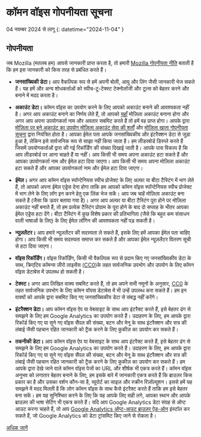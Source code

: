 # कॉमन वॉइस गोपनीयता सूचना 

04 नवम्बर 2024 से लागू {: datetime="2024-11-04" }

## गोपनीयता

जब Mozilla (मतलब हम) आपसे जानकारी प्राप्त करता है, तो हमारी [Mozilla गोपनीयता नीति](https://www.mozilla.org/privacy) बताती है कि हम इस जानकारी को किस तरह से प्रबंधित करते हैं।

* **जनसांख्यिकी डेटा।** आप वैकल्पिक रूप से हमें अपनी बोली, आयु और लिंग जैसी जानकारी भेज सकते हैं। यह हमें और अन्य शोधकर्ताओं को स्पीच-टू-टेक्स्ट टेक्नोलॉजी और टूल्स को बेहतर करने और बनाने में मदद करता है।

* **अकाउंट डेटा।** कॉमन वॉइस का उपयोग करने के लिए आपको अकाउंट बनाने की आवश्यकता नहीं है। अगर आप अकाउंट बनाने का निर्णय लेते हैं, तो आपको [यहाँ](https://commonvoice.mozilla.org/mozaws.net/signin) मोज़िला अकाउंट बनाना होगा और अगर आप अपना उपयोगकर्ता नाम और अवतार सबमिट करते हैं तो हमें वह प्राप्त होगा। आपके द्वारा [मोज़िला पर बने अकाउंट का उपयोग मोज़िला अकाउंट सेवा की शर्तों](https://www.mozilla.org/about/legal/terms/services/) और [मोज़िला खाता गोपनीयता सूचना](https://www.mozilla.org/privacy/mozilla-accounts/) द्वारा नियंत्रित होता है। आपका ईमेल पता आपके जनसांख्यिकीय और इंटरैक्शन डेटा से जुड़ा हुआ है, लेकिन इसे सार्वजनिक रूप से साझा नहीं किया जाता है। हम लीडरबोर्ड डिस्प्ले करते हैं जिसमें उपयोगकर्ताओं द्वारा की गई रिकॉर्डिंग की संख्या दिखाई जाती है। आपके पास विकल्प है कि आप लीडरबोर्ड पर आना चाहते हैं या नहीं। आप किसी भी समय अपना अकाउंट हटा सकते हैं और आपका उपयोगकर्ता नाम और ईमेल हटा दिया जाएगा। आप किसी भी समय अपना मोज़िला अकाउंट हटा सकते हैं और आपका उपयोगकर्ता नाम और ईमेल हटा दिया जाएगा।

* **ईमेल।** अगर आप कॉमन वॉइस स्पॉन्टेनियस स्पीच प्रोजेक्ट के लिए अल्फा या बीटा टैस्टिंग में भाग लेते हैं, तो आपको अपना ईमेल एड्रेस देना होगा ताकि हम आपको कॉमन वॉइस स्पॉन्टेनियस स्पीच प्रोजेक्ट में भाग लेने के लिए लॉग इन करने हेतु एक लिंक भेज सकें। आप जब चाहें मोज़िला अकाउंट बना सकते हैं (जैसा कि ऊपर बताया गया है)। अगर आप अल्फा या बीटा टैस्टिंग पूरा होने पर मोज़िला अकाउंट नहीं बनाते हैं, तो हम प्रत्येक टैस्टिंग प्रोग्राम के पूरा होने के बाद दो सप्ताह के भीतर आपका ईमेल एड्रेस हटा देंगे। बीटा टैस्टिंग में कुछ विशेष प्रकार की प्रतिभागिता (जैसे कि बहुत कम संसाधन वाली भाषाओं के लिए) के लिए ईमेल लॉगिन की आवश्यकता नहीं पड़ सकती है।

* **न्यूज़लैटर।** आप हमारे न्यूज़लैटर की सदस्यता ले सकते हैं, इसके लिए हमें आपका ईमेल पता चाहिए होगा। आप किसी भी समय सदस्यता समाप्त कर सकते हैं और आपका ईमेल न्यूज़लैटर वितरण सूची से हटा दिया जाएगा।

* **वॉइस रिकॉर्डिंग।** वॉइस रिकॉर्डिंग, किसी भी वैकल्पिक रूप से प्रदान किए गए जनसांख्यिकीय डेटा के साथ, क्रिएटिव कॉमन्स ज़ीरो लाइसेंस ([CC0](https://creativecommons.org/publicdomain/zero/1.0/))के तहत सार्वजनिक उपभोग और उपयोग के लिए कॉमन वॉइस डेटाबेस में उपलब्ध हो सकती है।

* **टेक्स्ट।** अगर आप लिखित वाक्य सबमिट करते हैं, तो हम अपने सभी नमूनों के अनुसार, [CC0](https://creativecommons.org/publicdomain/zero/1.0/) के तहत सार्वजनिक उपभोग के लिए कॉमन वॉयस डेटाबेस में भी उन्हें उपलब्ध करा सकते हैं। हम इन वाक्यों को आपके द्वारा सबमिट किए गए जनसांख्यिकीय डेटा से संबद्ध नहीं करेंगे।

* **इंटरैक्शन डेटा।** आप कॉमन वॉइस ऐप या वेबसाइट के साथ आप इंटरैक्ट करते हैं, इसे बेहतर ढंग से समझने के लिए हम Google Analytics का उपयोग करते हैं। उदाहरण के लिए, हम आपके द्वारा रिकॉर्ड किए गए या सुने गए वॉइस सैंपल की संख्या, बटन और मेनू के साथ इंटरैक्शन और सत्र की लंबाई जैसी पहचान रहित जानकारी को ट्रैक करने के लिए कुकीज़ का उपयोग कर सकते हैं।

* **तकनीकी डेटा।** आप कॉमन वॉइस ऐप या वेबसाइट के साथ आप इंटरैक्ट करते हैं, इसे बेहतर ढंग से समझने के लिए हम Google Analytics का उपयोग करते हैं। उदाहरण के लिए, हम आपके द्वारा रिकॉर्ड किए गए या सुने गए वॉइस सैंपल की संख्या, बटन और मेनू के साथ इंटरैक्शन और सत्र की लंबाई जैसी पहचान रहित जानकारी को ट्रैक करने के लिए कुकीज़ का उपयोग कर सकते हैं। हम आपके द्वारा देखे जाने वाले कॉमन वॉइस पेजों का URL और शीर्षक भी एकत्र करते हैं। कॉमन वॉइस अनुभव को लगातार बेहतर बनाने के लिए, हम इसके बारे में जानकारी एकत्र करते हैं कि ब्राउज़र किस प्रकार का है और उसका वर्शन कौन-सा है, व्यूपोर्ट का साइज़ और स्क्रीन रिज़ॉल्यूशन। इससे हमें यह समझने में मदद मिलती है कि लोग कॉमन वॉइस के साथ कैसे इंटरैक्ट करते हैं ताकि हम इसे बेहतर बना सकें। हम यह सुनिश्चित करने के लिए कि यह आपके लिए सही लगे, आपका स्थान और आपके ब्राउज़र की भाषा सेटिंग भी एकत्र करते हैं। यदि आप Google Analytics डेटा संग्रह से ऑप्ट आउट करना चाहते हैं, तो आप [Google Analytics ऑप्ट-आउट ब्राउज़र ऐड-ऑन](https://tools.google.com/dlpage/gaoptout) इंस्टॉल कर सकते हैं, जो Google Analytics को डेटा ट्रांसमिट किए जाने से रोकता है। 

[अधिक जानें](https://github.com/common-voice/common-voice/blob/main/docs/data_dictionary.md)

